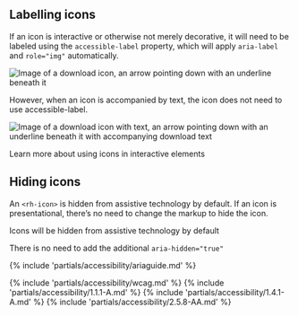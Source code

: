## Labelling icons

If an icon is interactive or otherwise not merely decorative, it will need to be labeled using the <code>accessible-label</code> property, which will apply <code>aria-label</code> and <code>role="img"</code> automatically.

<div class="grid sm-two-columns">
  <uxdot-example width-adjustment="36px">
    <img src="../icon-accessibility-labeling-icons.svg" alt="Image of a download icon, an arrow pointing down with an underline beneath it">
  </uxdot-example>
  <rh-code-block wrap="true">
    <script type="text/html"><rh-icon icon="download" set="ui" accessible-label="Download"></rh-icon></script>
  </rh-code-block>
</div>

However, when an icon is accompanied by text, the icon does not need to use accessible-label. 

<div class="grid sm-two-columns">
  <uxdot-example width-adjustment="113px">
    <img src="../icon-accessibility-labeling-icons-2.svg" alt="Image of a download icon with text, an arrow pointing down with an underline beneath it with accompanying download text">
  </uxdot-example>
  <rh-code-block wrap="true">
    <script type="text/html"><rh-icon icon="download" set="ui"></rh-icon><span>Download</span></script>
  </rh-code-block>
</div>

<rh-cta href="https://www.w3.org/WAI/tutorials/images/functional/#example-3-icon-image-conveying-information-within-link-text">Learn more about using icons in interactive elements</rh-cta>

## Hiding icons

An <code>&lt;rh-icon&gt;</code> is hidden from assistive technology by default. If an icon is presentational, there’s no need to  change the markup to hide the icon.

<div class="grid sm-two-columns">
  <uxdot-best-practice do>
    <rh-code-block slot="image" wrap="true">
      <script type="text/html"><rh-icon icon="butterfly"></rh-icon></script>
    </rh-code-block>
    <p>Icons will be hidden from assistive technology by default</code></p>
  </uxdot-best-practice>

  <uxdot-best-practice dont>
    <rh-code-block slot="image" wrap="true">
      <script type="text/html"><rh-icon icon="butterfly" aria-hidden="true"></rh-icon></script>
    </rh-code-block>
    <p>There is no need to add the additional <code>aria-hidden="true"</code></p>
  </uxdot-best-practice>
</div>


<!-- Add example and code block-->

{% include 'partials/accessibility/ariaguide.md' %}

{% include 'partials/accessibility/wcag.md' %}
{% include 'partials/accessibility/1.1.1-A.md' %}
{% include 'partials/accessibility/1.4.1-A.md' %}
{% include 'partials/accessibility/2.5.8-AA.md' %}